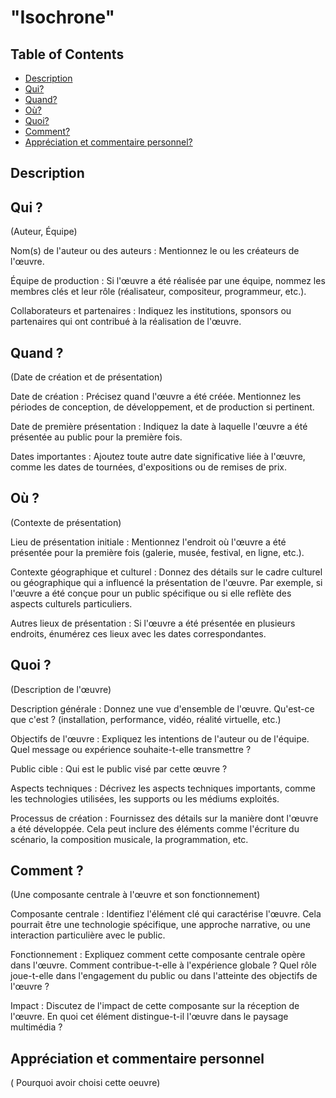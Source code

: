# "Isochrone"

## Table of Contents

- [Description](#description)
- [Qui?](#Qui?)
- [Quand?](#image-moodboard)
- [Où?](#image-moodboard)
- [Quoi?](#image-moodboard)
- [Comment?](#image-moodboard)
- [Appréciation et commentaire personnel?](#image-moodboard)



## Description




## Qui ?
(Auteur, Équipe)

Nom(s) de l'auteur ou des auteurs : Mentionnez le ou les créateurs de l'œuvre.

Équipe de production : Si l'œuvre a été réalisée par une équipe, nommez les membres clés et leur rôle (réalisateur, compositeur, programmeur, etc.).

Collaborateurs et partenaires : Indiquez les institutions, sponsors ou partenaires qui ont contribué à la réalisation de l'œuvre.


## Quand ?
(Date de création et de présentation)

Date de création : Précisez quand l'œuvre a été créée. Mentionnez les périodes de conception, de développement, et de production si pertinent.

Date de première présentation : Indiquez la date à laquelle l'œuvre a été présentée au public pour la première fois.

Dates importantes : Ajoutez toute autre date significative liée à l'œuvre, comme les dates de tournées, d'expositions ou de remises de prix.


## Où ?
(Contexte de présentation)

Lieu de présentation initiale : Mentionnez l'endroit où l'œuvre a été présentée pour la première fois (galerie, musée, festival, en ligne, etc.).

Contexte géographique et culturel : Donnez des détails sur le cadre culturel ou géographique qui a influencé la présentation de l'œuvre. Par exemple, si l'œuvre a été conçue pour un public spécifique ou si elle reflète des aspects culturels particuliers.

Autres lieux de présentation : Si l'œuvre a été présentée en plusieurs endroits, énumérez ces lieux avec les dates correspondantes.


## Quoi ?
(Description de l'œuvre)

Description générale : Donnez une vue d'ensemble de l'œuvre. Qu'est-ce que c'est ? (installation, performance, vidéo, réalité virtuelle, etc.)

Objectifs de l'œuvre : Expliquez les intentions de l'auteur ou de l'équipe. Quel message ou expérience souhaite-t-elle transmettre ?

Public cible : Qui est le public visé par cette œuvre ?

Aspects techniques : Décrivez les aspects techniques importants, comme les technologies utilisées, les supports ou les médiums exploités.

Processus de création : Fournissez des détails sur la manière dont l'œuvre a été développée. Cela peut inclure des éléments comme l'écriture du scénario, la composition musicale, la programmation, etc.


## Comment ?
(Une composante centrale à l'œuvre et son fonctionnement)

Composante centrale : Identifiez l'élément clé qui caractérise l'œuvre. Cela pourrait être une technologie spécifique, une approche narrative, ou une interaction particulière avec le public.

Fonctionnement : Expliquez comment cette composante centrale opère dans l'œuvre. Comment contribue-t-elle à l'expérience globale ? Quel rôle joue-t-elle dans l'engagement du public ou dans l'atteinte des objectifs de l'œuvre ?

Impact : Discutez de l'impact de cette composante sur la réception de l'œuvre. En quoi cet élément distingue-t-il l'œuvre dans le paysage multimédia ?

## Appréciation et commentaire personnel

( Pourquoi avoir choisi cette oeuvre)
